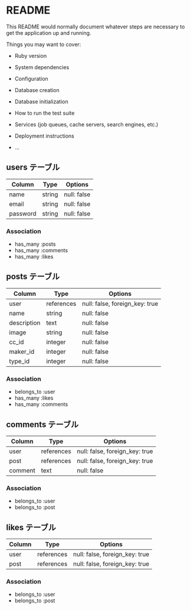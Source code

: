 # README

This README would normally document whatever steps are necessary to get the
application up and running.

Things you may want to cover:

* Ruby version

* System dependencies

* Configuration

* Database creation

* Database initialization

* How to run the test suite

* Services (job queues, cache servers, search engines, etc.)

* Deployment instructions

* ...


## users テーブル

| Column    | Type    | Options     |
| --------  | ------  | ----------- |
| name      | string  | null: false |
| email     | string  | null: false |
| password  | string  | null: false |

 
### Association

- has_many :posts
- has_many :comments
- has_many :likes


## posts テーブル
 
| Column      | Type       | Options                        |
| ----------- | ---------- | ------------------------------ |
| user        | references | null: false, foreign_key: true |
| name        | string     | null: false                    |
| description | text       | null: false                    |
| image       | string     | null: false                    |
| cc_id       | integer    | null: false                    |  
| maker_id    | integer    | null: false                    |
| type_id     | integer    | null: false                    |

### Association

- belongs_to :user
- has_many :likes
- has_many :comments


## comments テーブル

| Column   | Type       | Options                        |
| -------- | ---------- | ------------------------------ |
| user     | references | null: false, foreign_key: true |
| post     | references | null: false, foreign_key: true |
| comment  | text       | null: false                    |

### Association

- belongs_to :user
- belongs_to :post


## likes テーブル

| Column | Type       | Options                        |
| ------ | ---------- | ------------------------------ |
| user   | references | null: false, foreign_key: true |
| post   | references | null: false, foreign_key: true |

### Association

- belongs_to :user
- belongs_to :post
